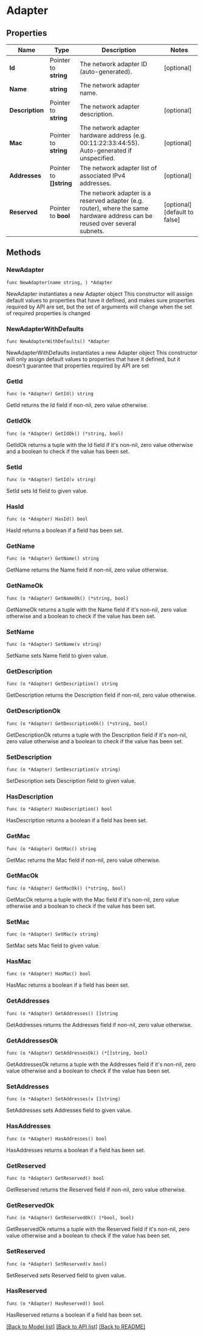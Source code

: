 # Adapter

## Properties

Name | Type | Description | Notes
------------ | ------------- | ------------- | -------------
**Id** | Pointer to **string** | The network adapter ID (auto-generated). | [optional] 
**Name** | **string** | The network adapter name. | 
**Description** | Pointer to **string** | The network adapter description. | [optional] 
**Mac** | Pointer to **string** | The network adapter hardware address (e.g. 00:11:22:33:44:55). Auto-generated if unspecified. | [optional] 
**Addresses** | Pointer to **[]string** | The network adapter list of associated IPv4 addresses. | [optional] 
**Reserved** | Pointer to **bool** | The network adapter is a reserved adapter (e.g. router), where the same hardware address can be reused over several subnets. | [optional] [default to false]

## Methods

### NewAdapter

`func NewAdapter(name string, ) *Adapter`

NewAdapter instantiates a new Adapter object
This constructor will assign default values to properties that have it defined,
and makes sure properties required by API are set, but the set of arguments
will change when the set of required properties is changed

### NewAdapterWithDefaults

`func NewAdapterWithDefaults() *Adapter`

NewAdapterWithDefaults instantiates a new Adapter object
This constructor will only assign default values to properties that have it defined,
but it doesn't guarantee that properties required by API are set

### GetId

`func (o *Adapter) GetId() string`

GetId returns the Id field if non-nil, zero value otherwise.

### GetIdOk

`func (o *Adapter) GetIdOk() (*string, bool)`

GetIdOk returns a tuple with the Id field if it's non-nil, zero value otherwise
and a boolean to check if the value has been set.

### SetId

`func (o *Adapter) SetId(v string)`

SetId sets Id field to given value.

### HasId

`func (o *Adapter) HasId() bool`

HasId returns a boolean if a field has been set.

### GetName

`func (o *Adapter) GetName() string`

GetName returns the Name field if non-nil, zero value otherwise.

### GetNameOk

`func (o *Adapter) GetNameOk() (*string, bool)`

GetNameOk returns a tuple with the Name field if it's non-nil, zero value otherwise
and a boolean to check if the value has been set.

### SetName

`func (o *Adapter) SetName(v string)`

SetName sets Name field to given value.


### GetDescription

`func (o *Adapter) GetDescription() string`

GetDescription returns the Description field if non-nil, zero value otherwise.

### GetDescriptionOk

`func (o *Adapter) GetDescriptionOk() (*string, bool)`

GetDescriptionOk returns a tuple with the Description field if it's non-nil, zero value otherwise
and a boolean to check if the value has been set.

### SetDescription

`func (o *Adapter) SetDescription(v string)`

SetDescription sets Description field to given value.

### HasDescription

`func (o *Adapter) HasDescription() bool`

HasDescription returns a boolean if a field has been set.

### GetMac

`func (o *Adapter) GetMac() string`

GetMac returns the Mac field if non-nil, zero value otherwise.

### GetMacOk

`func (o *Adapter) GetMacOk() (*string, bool)`

GetMacOk returns a tuple with the Mac field if it's non-nil, zero value otherwise
and a boolean to check if the value has been set.

### SetMac

`func (o *Adapter) SetMac(v string)`

SetMac sets Mac field to given value.

### HasMac

`func (o *Adapter) HasMac() bool`

HasMac returns a boolean if a field has been set.

### GetAddresses

`func (o *Adapter) GetAddresses() []string`

GetAddresses returns the Addresses field if non-nil, zero value otherwise.

### GetAddressesOk

`func (o *Adapter) GetAddressesOk() (*[]string, bool)`

GetAddressesOk returns a tuple with the Addresses field if it's non-nil, zero value otherwise
and a boolean to check if the value has been set.

### SetAddresses

`func (o *Adapter) SetAddresses(v []string)`

SetAddresses sets Addresses field to given value.

### HasAddresses

`func (o *Adapter) HasAddresses() bool`

HasAddresses returns a boolean if a field has been set.

### GetReserved

`func (o *Adapter) GetReserved() bool`

GetReserved returns the Reserved field if non-nil, zero value otherwise.

### GetReservedOk

`func (o *Adapter) GetReservedOk() (*bool, bool)`

GetReservedOk returns a tuple with the Reserved field if it's non-nil, zero value otherwise
and a boolean to check if the value has been set.

### SetReserved

`func (o *Adapter) SetReserved(v bool)`

SetReserved sets Reserved field to given value.

### HasReserved

`func (o *Adapter) HasReserved() bool`

HasReserved returns a boolean if a field has been set.


[[Back to Model list]](../README.md#documentation-for-models) [[Back to API list]](../README.md#documentation-for-api-endpoints) [[Back to README]](../README.md)


